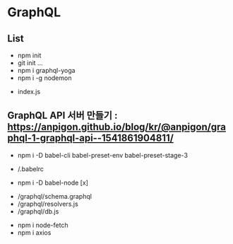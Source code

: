 # GraphQL

## List

  - npm init
  - git init ...
  - npm i graphql-yoga
  - npm i -g nodemon
  * index.js

## GraphQL API 서버 만들기 : https://anpigon.github.io/blog/kr/@anpigon/graphql-1-graphql-api--1541861904811/

  - npm i -D babel-cli babel-preset-env babel-preset-stage-3 
  - /.babelrc

  - npm i -D babel-node [x]

  * /graphql/schema.graphql
  * /graphql/resolvers.js
  * /graphql/db.js

  - npm i node-fetch
  - npm i axios

